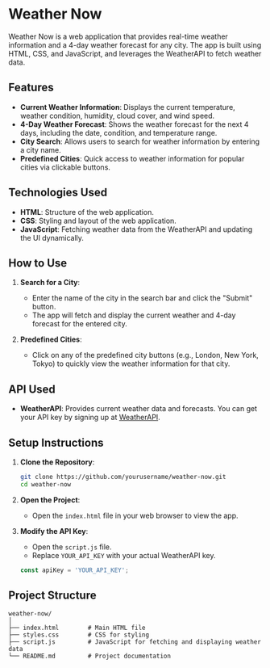 # Weather Now

Weather Now is a web application that provides real-time weather information and a 4-day weather forecast for any city. The app is built using HTML, CSS, and JavaScript, and leverages the WeatherAPI to fetch weather data.

## Features

- **Current Weather Information**: Displays the current temperature, weather condition, humidity, cloud cover, and wind speed.
- **4-Day Weather Forecast**: Shows the weather forecast for the next 4 days, including the date, condition, and temperature range.
- **City Search**: Allows users to search for weather information by entering a city name.
- **Predefined Cities**: Quick access to weather information for popular cities via clickable buttons.

## Technologies Used

- **HTML**: Structure of the web application.
- **CSS**: Styling and layout of the web application.
- **JavaScript**: Fetching weather data from the WeatherAPI and updating the UI dynamically.

## How to Use

1. **Search for a City**:
   - Enter the name of the city in the search bar and click the "Submit" button.
   - The app will fetch and display the current weather and 4-day forecast for the entered city.

2. **Predefined Cities**:
   - Click on any of the predefined city buttons (e.g., London, New York, Tokyo) to quickly view the weather information for that city.

## API Used

- **WeatherAPI**: Provides current weather data and forecasts. You can get your API key by signing up at [WeatherAPI](https://www.weatherapi.com/).

## Setup Instructions

1. **Clone the Repository**:
   ```bash
   git clone https://github.com/yourusername/weather-now.git
   cd weather-now
   ```

2. **Open the Project**:
   - Open the `index.html` file in your web browser to view the app.

3. **Modify the API Key**:
   - Open the `script.js` file.
   - Replace `YOUR_API_KEY` with your actual WeatherAPI key.
   ```javascript
   const apiKey = 'YOUR_API_KEY';
   ```

## Project Structure

```
weather-now/
│
├── index.html        # Main HTML file
├── styles.css        # CSS for styling
├── script.js         # JavaScript for fetching and displaying weather data
└── README.md         # Project documentation
```